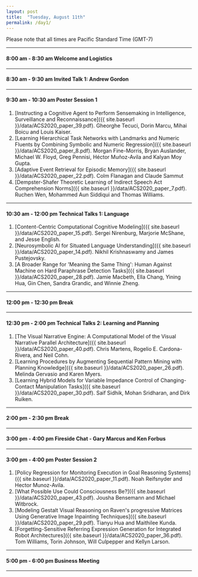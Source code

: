 ```yaml
---
layout: post
title:  "Tuesday, August 11th"
permalink: /day1/
---
```


Please note that all times are Pacific Standard Time (GMT-7)

---
#### 8:00 am - 8:30 am      Welcome and Logistics 
---
#### 8:30 am - 9:30 am      Invited Talk 1: Andrew Gordon
---
#### 9:30 am - 10:30 am     Poster Session 1 

1. [Instructing a Cognitive Agent to Perform Sensemaking in Intelligence, Surveillance and Reconnaissance]({{ site.baseurl }}/data/ACS2020_paper_39.pdf). Gheorghe Tecuci, Dorin Marcu, Mihai Boicu and Louis Kaiser.
2. [Learning Hierarchical Task Networks with Landmarks and Numeric Fluents by Combining Symbolic and Numeric Regression]({{ site.baseurl }}/data/ACS2020_paper_8.pdf). Morgan Fine-Morris, Bryan Auslander, Michael W. Floyd, Greg Pennisi, Héctor Muñoz-Avila and Kalyan Moy Gupta. 
3. [Adaptive Event Retrieval for Episodic Memory]({{ site.baseurl }}/data/ACS2020_paper_22.pdf).	Colm Flanagan and Claude Sammut
4.  [Dempster-Shafer Theoretic Learning of Indirect Speech Act Comprehension Norms]({{ site.baseurl }}/data/ACS2020_paper_7.pdf). Ruchen Wen, Mohammed Aun Siddiqui and Thomas Williams.

---
#### 10:30 am - 12:00 pm    Technical Talks 1: Language

1. [Content-Centric Computational Cognitive Modeling]({{ site.baseurl }}/data/ACS2020_paper_15.pdf). Sergei Nirenburg, Marjorie McShane, and Jesse English.
2. [Neurosymbolic AI for Situated Language Understanding]({{ site.baseurl }}/data/ACS2020_paper_14.pdf). Nikhil Krishnaswamy and James Pustejovsky.
3. [A Broader Range for 'Meaning the Same Thing': Human Against Machine on Hard Paraphrase Detection Tasks]({{ site.baseurl }}/data/ACS2020_paper_28.pdf). Jamie Macbeth, Ella Chang, Yining Hua, Gin Chen, Sandra Grandic, and Winnie Zheng.

---
#### 12:00 pm - 12:30 pm    Break

---
#### 12:30 pm - 2:00 pm     Technical Talks 2: Learning and Planning

1. [The Visual Narrative Engine: A Computational Model of the Visual Narrative Parallel Architecture]({{ site.baseurl }}/data/ACS2020_paper_40.pdf). Chris Martens, Rogelio E. Cardona-Rivera, and Neil Cohn.
2. [Learning Procedures by Augmenting Sequential Pattern Mining with Planning Knowledge]({{ site.baseurl }}/data/ACS2020_paper_26.pdf). Melinda Gervasio and Karen Myers.
3. [Learning Hybrid Models for Variable Impedance Control of Changing-Contact Manipulation Tasks]({{ site.baseurl }}/data/ACS2020_paper_30.pdf). Saif Sidhik, Mohan Sridharan, and Dirk Ruiken.

---
#### 2:00 pm - 2:30 pm      Break

---
#### 3:00 pm - 4:00 pm      Fireside Chat - Gary Marcus and Ken Forbus

---
#### 3:00 pm - 4:00 pm    Poster Session 2

1. [Policy Regression for Monitoring Execution in Goal Reasoning Systems]({{ site.baseurl }}/data/ACS2020_paper_11.pdf). Noah Reifsnyder and Hector Munoz-Avila.
2. [What Possible Use Could Consciousness Be?]({{ site.baseurl }}/data/ACS2020_paper_43.pdf). Jousha Bensemann and Michael Witbrock.
3. [Modeling Gestalt Visual Reasoning on Raven's progressive Matrices Using Generative Image Inpainting Techniques]({{ site.baseurl }}/data/ACS2020_paper_29.pdf). Tianyu Hua and Maithilee Kunda.
4. [Forgetting-Sensitive Referring Expression Generation for Integrated Robot Architectures]({{ site.baseurl }}/data/ACS2020_paper_36.pdf). Tom Williams, Torin Johnson, Will Culpepper and Kellyn Larson. 

---
#### 5:00 pm - 6:00 pm   Business Meeting

---
